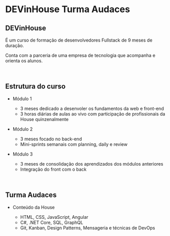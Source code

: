 # DEVinHouse Turma Audaces

## DEVinHouse

É um curso de formação de desenvolvedores Fullstack de 9 meses de duração.

Conta com a parceria de uma empresa de tecnologia que acompanha e orienta os alunos.

<br>

## Estrutura do curso

* Módulo 1 

	- 3 meses dedicado a desenvoler os fundamentos da web e front-end
	- 3 horas diárias de aulas ao vivo com participação de profissionais da House quinzenalmente

* Módulo 2

	- 3 meses focado no back-end
	- Mini-sprints semanais com planning, daily e review

* Módulo 3

	- 3 meses de consolidação dos aprendizados dos módulos anteriores
	- Integração do front com o back


<br>

## Turma Audaces

* Conteúdo da House

	- HTML, CSS, JavaScript, Angular
	- C#, .NET Core, SQL, GraphQL
	- Git, Kanban, Design Patterns, Mensageria e técnicas de DevOps
